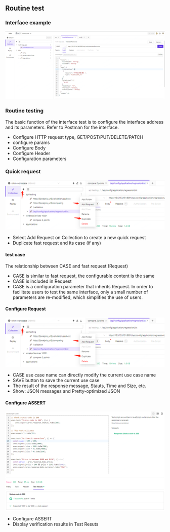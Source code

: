 ## Routine test

### Interface example
![](../resource/normaltest1.png)

### Routine testing
The basic function of the interface test is to configure the interface address and its parameters. Refer to Postman for the interface.
* Configure HTTP request type, GET/POST/PUT/DELETE/PATCH
* configure params
* Configure Body
* Configure Header
* Configuration parameters

### Quick request
![](../resource/c3.5.png)
* Select Add Request on Collection to create a new quick request
* Duplicate fast request and its case (if any)

#### test case
The relationship between CASE and fast request (Request)
* CASE is similar to fast request, the configurable content is the same
* CASE is included in Request
* CASE is a configuration parameter that inherits Request. In order to facilitate users to test the same interface, only a small number of parameters are re-modified, which simplifies the use of users.

#### Configure Request
![](../resource/c3.5.png)
* CASE use case name can directly modify the current use case name
* SAVE button to save the current use case
* The result of the response message, Stauts, Time and Size, etc.
* Show: JSON messages and Pretty-optimized JSON

#### Configure ASSERT
![](../resource/c3.6.png)
* Configure ASSERT
* Display verification results in Test Resuts